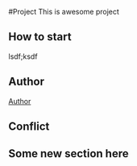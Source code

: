 #Project
This is awesome project
## How to start
lsdf;ksdf
## Author
[Author](author.md)
## Conflict
 ## Some new section here

